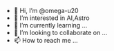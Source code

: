 - 👋 Hi, I’m @omega-u20
- 👀 I’m interested in AI,Astro
- 🌱 I’m currently learning ...
- 💞️ I’m looking to collaborate on ...
- 📫 How to reach me ...

<!---
omega-u20/omega-u20 is a ✨ special ✨ repository because its `README.md` (this file) appears on your GitHub profile.
You can click the Preview link to take a look at your changes.
--->
